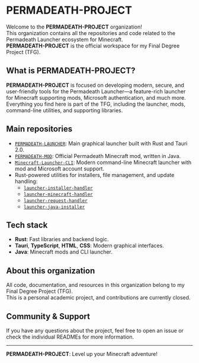 # PERMADEATH-PROJECT

Welcome to the **PERMADEATH-PROJECT** organization!  
This organization contains all the repositories and code related to the Permadeath Launcher ecosystem for Minecraft.  
**PERMADEATH-PROJECT** is the official workspace for my Final Degree Project (TFG).

## What is PERMADEATH-PROJECT?

**PERMADEATH-PROJECT** is focused on developing modern, secure, and user-friendly tools for the Permadeath Launcher—a feature-rich launcher for Minecraft supporting mods, Microsoft authentication, and much more.  
Everything you find here is part of the TFG, including the launcher, mods, command-line utilities, and supporting libraries.

## Main repositories

- [`PERMADEATH-LAUNCHER`](https://github.com/PERMADEATH-PROJECT/PERMADEATH-LAUNCHER): Main graphical launcher built with Rust and Tauri 2.0.
- [`PERMADEATH-MOD`](https://github.com/PERMADEATH-PROJECT/PERMADEATH-MOD): Official Permadeath Minecraft mod, written in Java.
- [`Minecraft-Launcher-CLI`](https://github.com/PERMADEATH-PROJECT/Minecraft-Launcher-CLI): Modern command-line Minecraft launcher with mod and Microsoft account support.
- Rust-powered utilities for installers, file management, and update handling:
  - [`launcher-installer-handler`](https://github.com/PERMADEATH-PROJECT/launcher-installer-handler)
  - [`launcher-minecraft-handler`](https://github.com/PERMADEATH-PROJECT/launcher-minecraft-handler)
  - [`launcher-request-handler`](https://github.com/PERMADEATH-PROJECT/launcher-request-handler)
  - [`launcher-java-installer`](https://github.com/PERMADEATH-PROJECT/launcher-java-installer)

## Tech stack

- **Rust**: Fast libraries and backend logic.
- **Tauri**, **TypeScript**, **HTML**, **CSS**: Modern graphical interfaces.
- **Java**: Minecraft mods and CLI launcher.

## About this organization

All code, documentation, and resources in this organization belong to my Final Degree Project (TFG).  
This is a personal academic project, and contributions are currently closed.

## Community & Support

If you have any questions about the project, feel free to open an issue or check the individual READMEs for more information.

---

**PERMADEATH-PROJECT**: Level up your Minecraft adventure!

